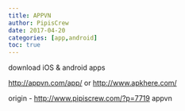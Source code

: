 ```yaml
---
title: APPVN
author: PipisCrew
date: 2017-04-20
categories: [app,android]
toc: true
---
```


download iOS & android apps

http://appvn.com/app/
or
http://www.apkhere.com/

origin - http://www.pipiscrew.com/?p=7719 appvn